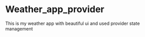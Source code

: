 # Weather_app_provider
 This is my weather app with beautiful ui and used provider state management
